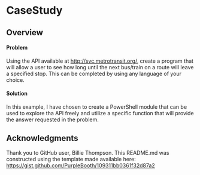 # CaseStudy

## Overview

#### Problem
Using the API available at http://svc.metrotransit.org/, create a program that will allow a user to see how long until the next bus/train on a route will leave a specified stop. This can be completed by using any language of your choice. 

#### Solution
In this example, I have chosen to create a PowerShell module that can be used to explore tha API freely and utilize a specific function that will provide the answer requested in the problem.

## Acknowledgments

Thank you to GitHub user, Billie Thompson. This README.md was constructed using the template made available here: https://gist.github.com/PurpleBooth/109311bb0361f32d87a2
